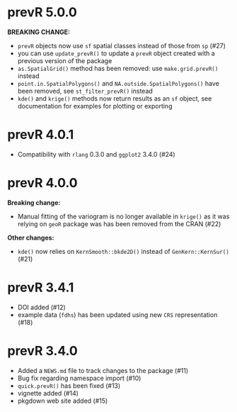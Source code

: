 # prevR 5.0.0

**BREAKING CHANGE:**

* `prevR` objects now use `sf` spatial classes instead of those from `sp` (#27)
* you can use `update_prevR()` to update a `prevR` object created with a
  previous version of the package
* `as.SpatialGrid()` method has been removed: use `make.grid.prevR()` instead
* `point.in.SpatialPolygons()` and `NA.outside.SpatialPolygons()` have been
  removed, see `st_filter_prevR()` instead
* `kde()` and `krige()` methods now return results as an `sf` object, see
  documentation for examples for plotting or exporting

# prevR 4.0.1

* Compatibility with `rlang` 0.3.0 and `ggplot2` 3.4.0 (#24)

# prevR 4.0.0

**Breaking change:**

* Manual fitting of the variogram is no longer available in `krige()` as
  it was relying on `geoR` package was has been removed from the CRAN (#22)

**Other changes:**

* `kde()` now relies on `KernSmooth::bkde2D()` instead of 
  `GenKern::KernSur()` (#21)

# prevR 3.4.1

* DOI added (#12)
* example data (`fdhs`) has been updated using new `CRS` 
  representation (#18)

# prevR 3.4.0

* Added a `NEWS.md` file to track changes to the package (#11)
* Bug fix regarding namespace import (#10)
* `quick.prevR()` has been fixed (#13)
* vignette added (#14)
* pkgdown web site added (#15)

